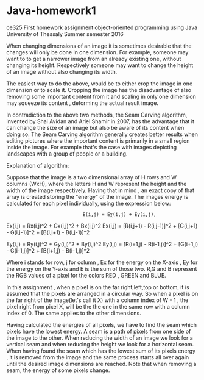 # Java-homework1
ce325 First homework assignment
object-oriented programming using Java
University of Thessaly
Summer semester 2016

When changing dimensions of an image it is sometimes desirable that the changes will only be done in one dimension. For example, someone may want to to get a narrower image from an already existing one, without changing its height. Respectively someone may want to change the height of an image without also changing its width.

The easiest way to do the above, would be to either crop the image in one dimension or to scale it. Cropping the image has the disadvantage of also removing some important content from it and scaling in only one dimension may squeeze its content , deforming the actual result image.

In contradiction to the above two methods, the Seam Carving algorithm, invented by Shai Avidan and Ariel Shamir in 2007, has the advantage that it can change the size of an image but also be aware of its content when doing so. The Seam Carving algorithm generally creates better results when editing pictures where the important content is primarily in a small region inside the image. For example that's the case with images depicting landscapes with a group of people or a building.


Explanation of algorithm:

Suppose that the image is a two dimensional array of H rows and W columns (WxH), where the letters H and W represent the height and the width of the image respectively. Having that in mind , an exact copy of that array is created storing the "energy" of the image. The images energy is calculated for each pixel individually, using the expression below:

                                Ε(i,j) = Eχ(i,j) + Εy(i,j),

Ex(i,j) = Rx(i,j)^2 + Gx(i,j)^2 + Bx(i,j)^2
Ex(i,j) = [R(i,j+1) - R(i,j-1)]^2 + [G(i,j+1) - G(i,j-1)]^2 + [B(i,j+1) - B(i,j-1)]^2

Ey(i,j) = Ry(i,j)^2 + Gy(i,j)^2 + By(i,j)^2
Ey(i,j) = [R(i+1,j) - R(i-1,j)]^2 + [G(i+1,j) - G(i-1,j)]^2 + [B(i+1,j) - B(i-1,j)]^2

Where i stands for row, j for column , Ex for the energy on the X-axis , Ey for the energy on the Y-axis and E is the sum of those two. R,G and B represent the RGB values of a pixel for the colors RED , GREEN and BLUE.

In this assignment , when a pixel is on the far right,left,top or bottom, it is assumed that the pixels are arranged in a circular way. So when a pixel is on the far right of the image(let's call it X) with a column index of W - 1 , the pixel right from pixel X, will be the the one in the same row with a column index of 0. The same applies to the other dimensions.

Having calculated the energies of all pixels, we have to find the seam which pixels have the lowest energy. A seam is a path of pixels from one side of the image to the other. When reducing the width of an image we look for a vertical seam and when reducing the height we look for a horizontal seam.
When having found the seam which has the lowest sum of its pixels energy , it is removed from the image and the same process starts all over again until the desired image dimensions are reached. Note that when removing a seam, the energy of some pixels change.
